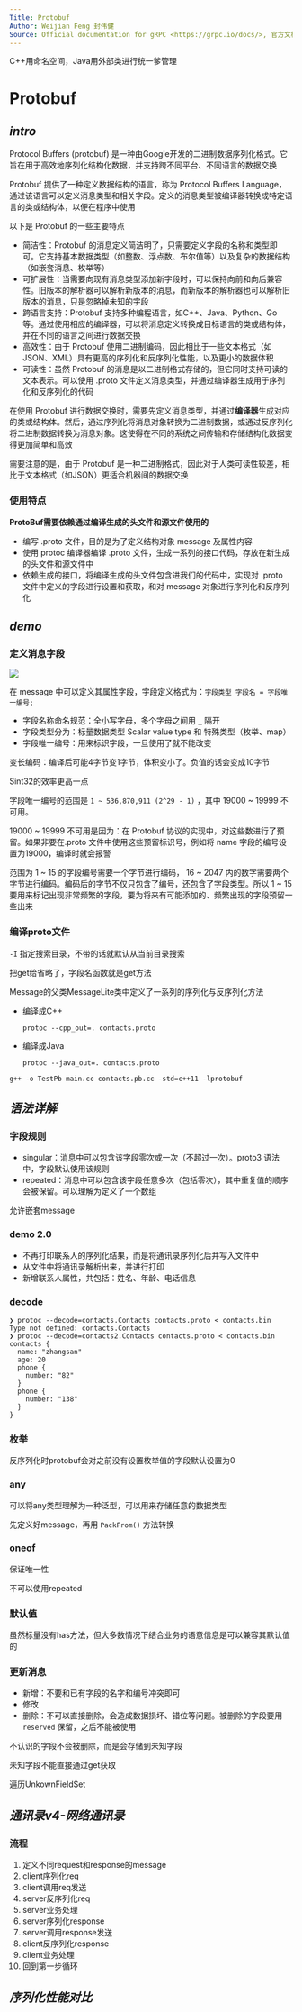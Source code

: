 ```yaml
---
Title: Protobuf
Author: Weijian Feng 封伟健
Source: Official documentation for gRPC <https://grpc.io/docs/>, 官方文档中文翻译 <https://doc.oschina.net/grpc?t=56831>
---
```


C++用命名空间，Java用外部类进行统一爹管理

# Protobuf

## *intro*

Protocol Buffers (protobuf) 是一种由Google开发的二进制数据序列化格式。它旨在用于高效地序列化结构化数据，并支持跨不同平台、不同语言的数据交换

Protobuf 提供了一种定义数据结构的语言，称为 Protocol Buffers Language，通过该语言可以定义消息类型和相关字段。定义的消息类型被编译器转换成特定语言的类或结构体，以便在程序中使用

以下是 Protobuf 的一些主要特点

* 简洁性：Protobuf 的消息定义简洁明了，只需要定义字段的名称和类型即可。它支持基本数据类型（如整数、浮点数、布尔值等）以及复杂的数据结构（如嵌套消息、枚举等）
* 可扩展性：当需要向现有消息类型添加新字段时，可以保持向前和向后兼容性。旧版本的解析器可以解析新版本的消息，而新版本的解析器也可以解析旧版本的消息，只是忽略掉未知的字段
* 跨语言支持：Protobuf 支持多种编程语言，如C++、Java、Python、Go等。通过使用相应的编译器，可以将消息定义转换成目标语言的类或结构体，并在不同的语言之间进行数据交换
* 高效性：由于 Protobuf 使用二进制编码，因此相比于一些文本格式（如JSON、XML）具有更高的序列化和反序列化性能，以及更小的数据体积
* 可读性：虽然 Protobuf 的消息是以二进制格式存储的，但它同时支持可读的文本表示。可以使用 .proto 文件定义消息类型，并通过编译器生成用于序列化和反序列化的代码

在使用 Protobuf 进行数据交换时，需要先定义消息类型，并通过**编译器**生成对应的类或结构体。然后，通过序列化将消息对象转换为二进制数据，或通过反序列化将二进制数据转换为消息对象。这使得在不同的系统之间传输和存储结构化数据变得更加简单和高效

需要注意的是，由于 Protobuf 是一种二进制格式，因此对于人类可读性较差，相比于文本格式（如JSON）更适合机器间的数据交换

### 使用特点

**ProtoBuf需要依赖通过编译生成的头文件和源文件使用的**

* 编写 .proto 文件，目的是为了定义结构对象 message 及属性内容
* 使用 protoc 编译器编译 .proto 文件，生成一系列的接口代码，存放在新生成的头文件和源文件中
* 依赖生成的接口，将编译生成的头文件包含进我们的代码中，实现对 .proto 文件中定义的字段进行设置和获取，和对 message 对象进行序列化和反序列化

## *demo*

### 定义消息字段

<img src="ScalarValueType.png">

在 message 中可以定义其属性字段，字段定义格式为：`字段类型 字段名 = 字段唯一编号;`

* 字段名称命名规范：全小写字母，多个字母之间用 `_` 隔开
* 字段类型分为：标量数据类型 Scalar value type 和 特殊类型（枚举、map）
* 字段唯一编号：用来标识字段，一旦使用了就不能改变

变长编码：编译后可能4字节变1字节，体积变小了。负值的话会变成10字节

Sint32的效率更高一点



字段唯一编号的范围是 `1 ~ 536,870,911 (2^29 - 1)` ，其中 19000 ~ 19999 不可用。

19000 ~ 19999 不可用是因为：在 Protobuf 协议的实现中，对这些数进行了预留。如果非要在.proto 文件中使用这些预留标识号，例如将 name 字段的编号设置为19000，编译时就会报警

范围为 1 ~ 15 的字段编号需要一个字节进行编码， 16 ~ 2047 内的数字需要两个字节进行编码。编码后的字节不仅只包含了编号，还包含了字段类型。所以 1 ~ 15 要用来标记出现非常频繁的字段，要为将来有可能添加的、频繁出现的字段预留一些出来

### 编译proto文件

`-I` 指定搜索目录，不带的话就默认从当前目录搜索



把get给省略了，字段名函数就是get方法



Message的父类MessageLite类中定义了一系列的序列化与反序列化方法

* 编译成C++

  ```shell
  protoc --cpp_out=. contacts.proto
  ```

* 编译成Java

  ```shell
  protoc --java_out=. contacts.proto
  ```

  

```shell
g++ -o TestPb main.cc contacts.pb.cc -std=c++11 -lprotobuf
```

## *语法详解*

### 字段规则

* singular：消息中可以包含该字段零次或一次（不超过一次）。proto3 语法中，字段默认使用该规则
* repeated：消息中可以包含该字段任意多次（包括零次），其中重复值的顺序会被保留。可以理解为定义了一个数组



允许嵌套message

### demo 2.0

* 不再打印联系人的序列化结果，而是将通讯录序列化后并写入文件中
* 从文件中将通讯录解析出来，并进行打印
* 新增联系人属性，共包括：姓名、年龄、电话信息

### decode

```shell
❯ protoc --decode=contacts.Contacts contacts.proto < contacts.bin
Type not defined: contacts.Contacts
❯ protoc --decode=contacts2.Contacts contacts.proto < contacts.bin
contacts {
  name: "zhangsan"
  age: 20
  phone {
    number: "82"
  }
  phone {
    number: "138"
  }
}
```

### 枚举

反序列化时protobuf会对之前没有设置枚举值的字段默认设置为0

### any

可以将any类型理解为一种泛型，可以用来存储任意的数据类型

先定义好message，再用 `PackFrom()` 方法转换

### oneof

保证唯一性

不可以使用repeated

### 默认值

虽然标量没有has方法，但大多数情况下结合业务的语意信息是可以兼容其默认值的



### 更新消息

* 新增：不要和已有字段的名字和编号冲突即可
* 修改
* 删除：不可以直接删除，会造成数据损坏、错位等问题。被删除的字段要用 `reserved` 保留，之后不能被使用

不认识的字段不会被删除，而是会存储到未知字段

未知字段不能直接通过get获取

遍历UnkownFieldSet



## *通讯录v4-网络通讯录*

### 流程

1. 定义不同request和response的message
2. client序列化req
3. client调用req发送
4. server反序列化req
5. server业务处理
6. server序列化response
7. server调用response发送
8. client反序列化response
9. client业务处理
10. 回到第一步循环

## *序列化性能对比*

